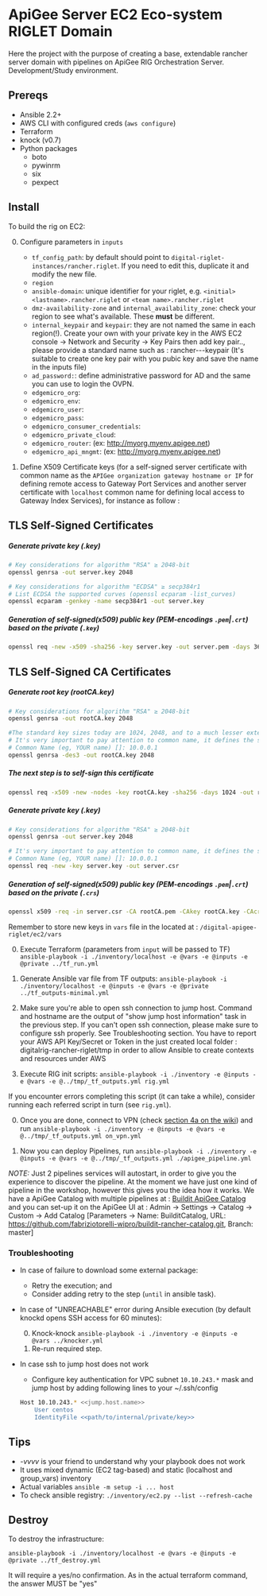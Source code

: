 
# ApiGee Server EC2 Eco-system RIGLET Domain

Here the project with the purpose of creating a base, extendable rancher server domain with pipelines on ApiGee RIG Orchestration Server. Development/Study environment.

## Prereqs
* Ansible 2.2+
* AWS CLI with configured creds (`aws configure`)
* Terraform
* knock (v0.7)
* Python packages
    * boto
    * pywinrm
    * six
    * pexpect

## Install
To build the rig on EC2:

0. Configure parameters in `inputs`

    * `tf_config_path`: by default should point to `digital-riglet-instances/rancher.riglet`. If you need to edit this, duplicate it and modify the new file.
    * `region`
    * `ansible-domain`: unique identifier for your riglet, e.g. `<initial><lastname>.rancher.riglet` or `<team name>.rancher.riglet`
    * `dmz-availability-zone` and `internal_availability_zone`: check your region to see what's available. These **must** be different.
    * `internal_keypair` and `keypair`: they are not named the same in each region(!). Create your own with your private key in the AWS EC2 console -> Network and Security -> Key Pairs then add key pair.., please provide a standard name such as : rancher-<initial><lastname>-<region>-keypair (It's suitable to create one key pair with you pubic key and save the name in the inputs file)
    * `ad_password:`: define administrative password for AD and the same you can use to login the OVPN.
    * `edgemicro_org`: <my-organization-here>
    * `edgemicro_env`: <my-environment-here>
    * `edgemicro_user`: <my-apigee-user-here>
    * `edgemicro_pass`: <my-apigee-secret-here>
    * `edgemicro_consumer_credentials`: <my-comma-separated-and column-separated-application-credentials-here>
    * `edgemicro_private_cloud`: <yes-or-not-allowed-for-admins-only>
    * `edgemicro_router`: <apigee-full-qualified-router-url> (ex: http://myorg.myenv.apigee.net)
    * `edgemicro_api_mngmt`: <apigee-full-qualified-api-manager-url> (ex: http://myorg.myenv.apigee.net)

0. Define X509 Certificate keys (for a self-signed server certificate with common name as the `APIGee organization gateway hostname or IP` for defining remote access to Gateway Port Services and another server certificate with `localhost` common name for defining local access to Gateway Index Services), for instance as follow :

## TLS Self-Signed Certificates

##### Generate private key (.key)

```sh
# Key considerations for algorithm "RSA" ≥ 2048-bit
openssl genrsa -out server.key 2048

# Key considerations for algorithm "ECDSA" ≥ secp384r1
# List ECDSA the supported curves (openssl ecparam -list_curves)
openssl ecparam -genkey -name secp384r1 -out server.key
```

##### Generation of self-signed(x509) public key (PEM-encodings `.pem`|`.crt`) based on the private (`.key`)

```sh
openssl req -new -x509 -sha256 -key server.key -out server.pem -days 3650
```

## TLS Self-Signed CA Certificates

##### Generate root key (rootCA.key)

```sh
# Key considerations for algorithm "RSA" ≥ 2048-bit
openssl genrsa -out rootCA.key 2048

#The standard key sizes today are 1024, 2048, and to a much lesser extent, 4096. We choose a very private key.
# It's very important to pay attention to common name, it defines the server who has access to the services
# Common Name (eg, YOUR name) []: 10.0.0.1
openssl genrsa -des3 -out rootCA.key 2048
```

##### The next step is to self-sign this certificate
```sh
openssl req -x509 -new -nodes -key rootCA.key -sha256 -days 1024 -out rootCA.pem
```

##### Generate private key (.key)

```sh
# Key considerations for algorithm "RSA" ≥ 2048-bit
openssl genrsa -out server.key 2048

# It's very important to pay attention to common name, it defines the server who has access to the services
# Common Name (eg, YOUR name) []: 10.0.0.1
openssl req -new -key server.key -out server.csr
```

##### Generation of self-signed(x509) public key (PEM-encodings `.pem`|`.crt`) based on the private (`.crs`)

```sh
openssl x509 -req -in server.csr -CA rootCA.pem -CAkey rootCA.key -CAcreateserial -out server.crt -days 1024 -sha256
```

Remember to store new keys in `vars` file in the located at : `/digital-apigee-riglet/ec2/vars`

0. Execute Terraform (parameters from `input` will be passed to TF)
  `ansible-playbook -i ./inventory/localhost -e @vars -e @inputs -e @private ../tf_run.yml`

0. Generate Ansible var file from TF outputs:
  `ansible-playbook -i ./inventory/localhost -e @inputs -e @vars -e @private ../tf_outputs-minimal.yml`

0. Make sure you're able to open ssh connection to jump host. Command and hostname are the output of "show jump host information" task in the previous step.
   If you can't open ssh connection, please make sure to configure ssh properly. See Troubleshooting section.
   You have to report your AWS API Key/Secret or Token in the just created local folder : digitalrig-rancher-riglet/tmp in order to allow
   Ansible to create contexts and resources under AWS

0. Execute RIG init scripts:
  `ansible-playbook -i ./inventory -e @inputs -e @vars -e @../tmp/_tf_outputs.yml rig.yml`

  If you encounter errors completing this script (it can take a while), consider running each referred script in turn (see `rig.yml`).

0. Once you are done, connect to VPN (check [section 4a on the wiki](https://digitalrig.atlassian.net/wiki/pages/viewpage.action?pageId=54460451)) and run
  `ansible-playbook -i ./inventory -e @inputs -e @vars -e @../tmp/_tf_outputs.yml on_vpn.yml`


0. Now you can deploy Pipelines, run
  `ansible-playbook -i ./inventory -e @inputs -e @vars -e @../tmp/_tf_outputs.yml ./apigee_pipeline.yml`

  *NOTE:* Just 2 pipelines services will autostart, in order to give you the experience to discover the pipeline. At the moment we have just one
  kind of pipeline in the workshop, however this gives you the idea how it works. We have a ApiGee Catalog with multiple pipelines
  at : [Buildit ApiGee Catalog](https://github.com/fabriziotorelli-wipro/buildit-rancher-catalog) and you can set-up it on the ApiGee
  UI at : Admin -> Settings -> Catalog -> Custom -> Add Catalog [Parameters -> Name: BuilditCatalog, URL: https://github.com/fabriziotorelli-wipro/buildit-rancher-catalog.git, Branch: master]


### Troubleshooting
* In case of failure to download some external package:
     * Retry the execution; and
     * Consider adding retry to the step (`until` in ansible task).

* In case of "UNREACHABLE" error during Ansible execution (by default knockd opens SSH access for 60 minutes):

  0. Knock-knock `ansible-playbook -i ./inventory -e @inputs -e @vars ../knocker.yml`
  0. Re-run required step.
* In case ssh to jump host does not work
  * Configure key authentication for VPC subnet `10.10.243.*` mask and jump host by adding following lines to your ~/.ssh/config
  ```bash
  Host 10.10.243.* <<jump.host.name>>
      User centos
      IdentityFile <<path/to/internal/private/key>>
  ```

## Tips
* _-vvvv_ is your friend to understand why your playbook does not work
* It uses mixed dynamic (EC2 tag-based) and static (localhost and group_vars) inventory
* Actual variables `ansible -m setup -i ... host`
* To check ansible registry: `./inventory/ec2.py --list --refresh-cache`

## Destroy

To destroy the infrastructure:

   ```ansible-playbook -i ./inventory/localhost -e @vars -e @inputs -e @private ../tf_destroy.yml```

It will require a yes/no confirmation. As in the actual terraform command, the answer MUST be "yes"
